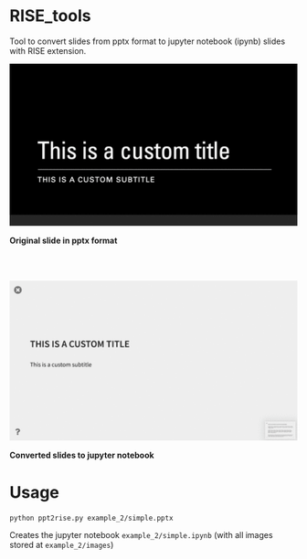 # RISE_tools
Tool to convert slides from pptx format to jupyter notebook (ipynb) slides with RISE extension.

![Original slide in pptx format](readme_images/pptx.gif)

**Original slide in pptx format**

<br>

<br>

![Converted slides to jupyter notebook](readme_images/ipynb.gif)

**Converted slides to jupyter notebook**

# Usage

`python ppt2rise.py example_2/simple.pptx`

Creates the jupyter notebook `example_2/simple.ipynb` (with all images stored at `example_2/images`)
